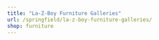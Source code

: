 ```yaml
---
title: "La-Z-Boy Furniture Galleries"
url: /springfield/la-z-boy-furniture-galleries/
shop: furniture
---
```

